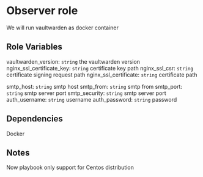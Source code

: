 Observer role
=========

We will run vaultwarden as docker container

Role Variables
--------------
vaultwarden_version: `string` the vaultwarden version
nginx_ssl_certificate_key: `string` certificate key path
nginx_ssl_csr: `string` certificate signing request path
nginx_ssl_certificate: `string` certificate path

smtp_host: `string` smtp host
smtp_from: `string` smtp from
smtp_port: `string` smtp server port
smtp_security: `string` smtp server port
auth_username: `string` username
auth_password: `string` password



Dependencies
------------
Docker

Notes
------------
Now playbook only support for Centos distribution
